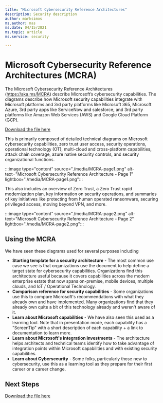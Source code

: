 ```yaml
---
title: "Microsoft Cybersecurity Reference Architectures"
description: Security description
author: marksimos
ms.author: mas
ms.date: 04/15/2021
ms.topic: article
ms.service: security

---
```


# Microsoft Cybersecurity Reference Architectures (MCRA)

The Microsoft Cybersecurity Reference Architectures (https://aka.ms/MCRA) describe Microsoft’s cybersecurity capabilities. The diagrams describe how Microsoft security capabilities integrate with Microsoft platforms and 3rd party platforms like Microsoft 365, Microsoft Azure, 3rd party apps like ServiceNow and salesforce, and 3rd party platforms like Amazon Web Services (AWS) and Google Cloud Platform (GCP). 

[Download the file here](../../downloads/microsoft-cybersecurity-reference-architectures-(mcra).pptx)

This is primarily composed of detailed technical diagrams on Microsoft cybersecurity capabilities, zero trust user access, security operations, operational technology (OT), multi-cloud and cross-platform capabilities, attack chain coverage, azure native security controls, and security organizational functions.

:::image type="content" source="./media/MCRA-page1.png" alt-text="Microsoft Cybersecurity Reference Architecture - Page 1" lightbox="./media/MCRA-page1.png":::

This also includes an overview of Zero Trust, a Zero Trust rapid modernization plan, key information on security operations, and summaries of key initiatives like protecting from human operated ransomware, securing privileged access, moving beyond VPN, and more. 

:::image type="content" source="./media/MCRA-page2.png" alt-text="Microsoft Cybersecurity Reference Architecture - Page 2" lightbox="./media/MCRA-page2.png":::

## Using the MCRA

We have seen these diagrams used for several purposes including

 - **Starting template for a security architecture** - The most common use case we see is that organizations use the document to help define a target state for cybersecurity capabilities.
Organizations find this architecture useful because it covers capabilities across the modern enterprise estate that now spans on-premise, mobile devices, multiple clouds, and IoT / Operational Technology. 
 - **Comparison reference for security capabilities** - Some organizations use this to compare Microsoft's recommendations with what they already own and have implemented. Many organizations find that they already own quite a bit of this technology already and weren't aware of it. 
 - **Learn about Microsoft capabilities** - We have also seen this used as a learning tool. Note that in presentation mode, each capability has a "ScreenTip" with a short description of each capability + a link to documentation to learn more. 
 - **Learn about Microsoft's integration investments** - The architecture helps architects and technical teams identify how to take advantage of integration points within Microsoft capabilities and with existing security capabilities.
 - **Learn about Cybersecurity** - Some folks, particularly those new to cybersecurity, use this as a learning tool as they prepare for their first career or a career change. 

## Next Steps 

[Download the file here](../../downloads/microsoft-cybersecurity-reference-architectures-(mcra).pptx)
